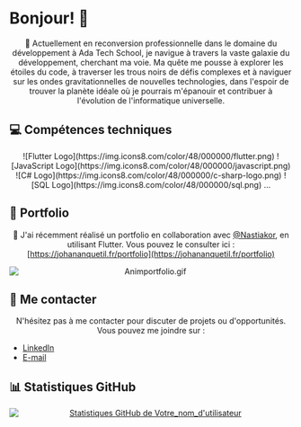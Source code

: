 <style>
    /* Center text */
    p {
        text-align: center;
    }
    
    /* Center images */
    img {
        display: block;
        margin: 0 auto;
    }
</style>


# Bonjour! 👋

🔭 Actuellement en reconversion professionnelle dans le domaine du développement à Ada Tech School, je navigue à travers la vaste galaxie du développement, cherchant ma voie. Ma quête me pousse à explorer les étoiles du code, à traverser les trous noirs de défis complexes et à naviguer sur les ondes gravitationnelles de nouvelles technologies, dans l'espoir de trouver la planète idéale où je pourrais m'épanouir et contribuer à l'évolution de l'informatique universelle.


## 💻 Compétences techniques
<div align="center">
![Flutter Logo](https://img.icons8.com/color/48/000000/flutter.png)
![JavaScript Logo](https://img.icons8.com/color/48/000000/javascript.png)
![C# Logo](https://img.icons8.com/color/48/000000/c-sharp-logo.png)
![SQL Logo](https://img.icons8.com/color/48/000000/sql.png)
...
</div>

## 🚀 Portfolio
🌱 J'ai récemment réalisé un portfolio en collaboration avec [@Nastiakor](https://github.com/Nastiakor/), en utilisant Flutter. Vous pouvez le consulter ici : [https://johananquetil.fr/portfolio](https://johananquetil.fr/portfolio)

![Animportfolio.gif](animportfolio.gif)

## 🤝 Me contacter
N'hésitez pas à me contacter pour discuter de projets ou d'opportunités. Vous pouvez me joindre sur :
- [LinkedIn](https://www.linkedin.com/in/votre-nom-d-utilisateur/)
- [E-mail](mailto:votre.email@example.com)

## 📊 Statistiques GitHub
[![Statistiques GitHub de Votre_nom_d'utilisateur](https://github-readme-stats.vercel.app/api?username=JohanAnquetil)](https://github.com/anuraghazra/github-readme-stats)
